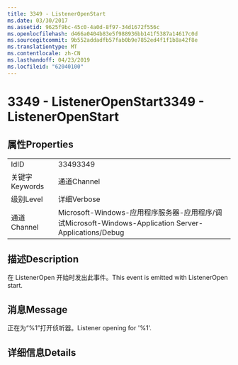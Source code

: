 ```yaml
---
title: 3349 - ListenerOpenStart
ms.date: 03/30/2017
ms.assetid: 9625f9bc-45c0-4a0d-8f97-34d1672f556c
ms.openlocfilehash: d466a0404b83e5f988936bb141f5387a14617c0d
ms.sourcegitcommit: 9b552addadfb57fab0b9e7852ed4f1f1b8a42f8e
ms.translationtype: MT
ms.contentlocale: zh-CN
ms.lasthandoff: 04/23/2019
ms.locfileid: "62040100"
---
```

# <a name="3349---listeneropenstart"></a><span data-ttu-id="17e3e-102">3349 - ListenerOpenStart</span><span class="sxs-lookup"><span data-stu-id="17e3e-102">3349 - ListenerOpenStart</span></span>
## <a name="properties"></a><span data-ttu-id="17e3e-103">属性</span><span class="sxs-lookup"><span data-stu-id="17e3e-103">Properties</span></span>  
  
|||  
|-|-|  
|<span data-ttu-id="17e3e-104">Id</span><span class="sxs-lookup"><span data-stu-id="17e3e-104">ID</span></span>|<span data-ttu-id="17e3e-105">3349</span><span class="sxs-lookup"><span data-stu-id="17e3e-105">3349</span></span>|  
|<span data-ttu-id="17e3e-106">关键字</span><span class="sxs-lookup"><span data-stu-id="17e3e-106">Keywords</span></span>|<span data-ttu-id="17e3e-107">通道</span><span class="sxs-lookup"><span data-stu-id="17e3e-107">Channel</span></span>|  
|<span data-ttu-id="17e3e-108">级别</span><span class="sxs-lookup"><span data-stu-id="17e3e-108">Level</span></span>|<span data-ttu-id="17e3e-109">详细</span><span class="sxs-lookup"><span data-stu-id="17e3e-109">Verbose</span></span>|  
|<span data-ttu-id="17e3e-110">通道</span><span class="sxs-lookup"><span data-stu-id="17e3e-110">Channel</span></span>|<span data-ttu-id="17e3e-111">Microsoft-Windows-应用程序服务器-应用程序/调试</span><span class="sxs-lookup"><span data-stu-id="17e3e-111">Microsoft-Windows-Application Server-Applications/Debug</span></span>|  
  
## <a name="description"></a><span data-ttu-id="17e3e-112">描述</span><span class="sxs-lookup"><span data-stu-id="17e3e-112">Description</span></span>  
 <span data-ttu-id="17e3e-113">在 ListenerOpen 开始时发出此事件。</span><span class="sxs-lookup"><span data-stu-id="17e3e-113">This event is emitted with ListenerOpen start.</span></span>  
  
## <a name="message"></a><span data-ttu-id="17e3e-114">消息</span><span class="sxs-lookup"><span data-stu-id="17e3e-114">Message</span></span>  
 <span data-ttu-id="17e3e-115">正在为“%1”打开侦听器。</span><span class="sxs-lookup"><span data-stu-id="17e3e-115">Listener opening for '%1'.</span></span>  
  
## <a name="details"></a><span data-ttu-id="17e3e-116">详细信息</span><span class="sxs-lookup"><span data-stu-id="17e3e-116">Details</span></span>
